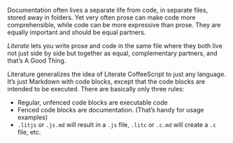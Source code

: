 Documentation often lives a separate life from code, in separate files, stored away in folders. Yet very often prose can make code more comprehensible, while code can be more expressive than prose. They are equally important and should be equal partners.

_Literate_ lets you write prose and code in the same file where they both live not just side by side but together as equal, complementary partners, and that’s A Good Thing.

Literature generalizes the idea of Literate CoffeeScript to just any language. It’s just Markdown with code blocks, except that the code blocks are intended to be executed. There are basically only three rules:

* Regular, unfenced code blocks are executable code
* Fenced code blocks are documentation. (That’s handy for usage examples)
* `.litjs` or `.js.md` will result in a `.js` file, `.litc` or `.c.md` will create a `.c` file, etc.
